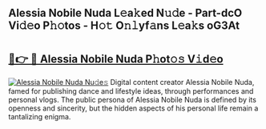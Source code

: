 ## Alessia Nobile Nuda L𝚎a𝚔ed N𝚞𝚍e - Part-dcO Vi𝚍𝚎o P𝚑𝚘tos - H𝚘𝚝 O𝚗𝚕yf𝚊ns L𝚎a𝚔s oG3At

# <h2><a href="http://kf5bbvo.oniu.top/?m=Alessia+Nobile+Nuda">🔗👉 🔴 Alessia Nobile Nuda P𝚑ot𝚘𝚜 V𝚒d𝚎o</a></h2>

[![Alessia Nobile Nuda Nu𝚍e𝚜](https://i.imgur.com/0qMVB7G.gif)](http://kf5bbvo.oniu.top/?m=Alessia+Nobile+Nuda)
Digital content creator Alessia Nobile Nuda, famed for publishing dance and lifestyle ideas, through performances and personal vlogs. The public persona of Alessia Nobile Nuda is defined by its openness and sincerity, but the hidden aspects of his personal life remain a tantalizing enigma.  
